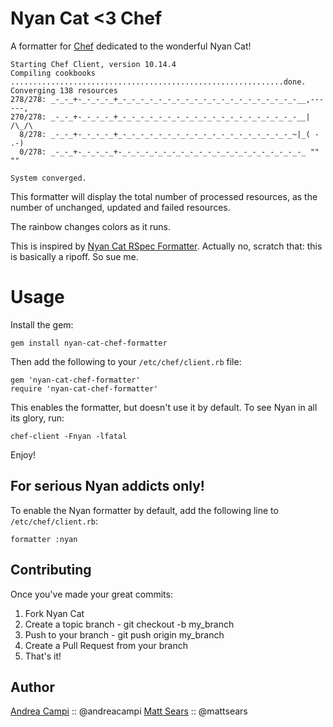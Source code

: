 Nyan Cat <3 Chef
================

A formatter for [Chef](http://opscode.com) dedicated to the wonderful Nyan Cat!

    Starting Chef Client, version 10.14.4
    Compiling cookbooks
    .............................................................done.
    Converging 138 resources
    278/278: _-_-_+-_-_-_-_+_-_-_-_-_-_-_-_-_-_-_-_-_-_-_-_-_-_-_-_-__,------,
    270/278: _-_-_+-_-_-_-_+_-_-_-_-_-_-_-_-_-_-_-_-_-_-_-_-_-_-_-_-__|  /\_/\
      8/278: _-_-_+-_-_-_-_+_-_-_-_-_-_-_-_-_-_-_-_-_-_-_-_-_-_-_-_~|_( - .-)
      0/278: _-_-_+-_-_-_-_+-_-_-_-_-_-_-_-_-_-_-_-_-_-_-_-_-_-_-_-_-_ ""  ""

    System converged.

This formatter will display the total number of processed resources, as the
number of unchanged, updated and failed resources.

The rainbow changes colors as it runs.

This is inspired by [Nyan Cat RSpec Formatter](https://github.com/mattsears/nyan-cat-formatter).
Actually no, scratch that: this is basically a ripoff. So sue me.

Usage
=====

Install the gem:

    gem install nyan-cat-chef-formatter

Then add the following to your `/etc/chef/client.rb` file:

    gem 'nyan-cat-chef-formatter'
    require 'nyan-cat-chef-formatter'

This enables the formatter, but doesn't use it by default. To see Nyan in all its
glory, run:

    chef-client -Fnyan -lfatal

Enjoy!

For serious Nyan addicts only!
------------------------------

To enable the Nyan formatter by default, add the following line to
`/etc/chef/client.rb`:

    formatter :nyan

Contributing
----------

Once you've made your great commits:

1. Fork Nyan Cat
2. Create a topic branch - git checkout -b my_branch
3. Push to your branch - git push origin my_branch
4. Create a Pull Request from your branch
5. That's it!

Author
----------
[Andrea Campi](https://www.github.com/andreacampi) :: @andreacampi
[Matt Sears](https://wwww.mattsears.com) :: @mattsears
